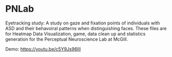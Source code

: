 # PNLab
Eyetracking study:
A study on gaze and fixation points of individuals with ASD and their behavoiral patterns when distinguishing faces.
These files are for Heatmap Data Visualization, game, data clean up and statistics generation for the Perceptual Neuroscience Lab at McGill.

Demo: https://youtu.be/c5Y9Js96lII
